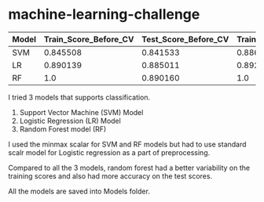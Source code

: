 # machine-learning-challenge

|   Model  |    Train_Score_Before_CV     |    Test_Score_Before_CV    |    Train_Score_After_CV    |    Test_Score_After_CV    |
|----------|------------------------------|----------------------------|----------------------------|---------------------------|
|SVM       | 0.845508                     | 0.841533                   | 0.886515                   | 0.879290                  |
|LR        | 0.890139                     |0.885011                    |0.892237                    | 0.882723                  |
|RF        | 1.0                          | 0.890160                   | 1.0                        | 0.898169                  |

I tried 3 models that supports classification.

1. Support Vector Machine (SVM) Model
2. Logistic Regression (LR) Model
3. Random Forest model (RF) 

I used the minmax scalar for SVM and RF models but had to use standard scalr model for Logistic regression as a part of preprocessing.

Compared to all the 3 models, random forest had a better variability on the training scores and also had more accuracy on the test scores.

All the models are saved into Models folder.
